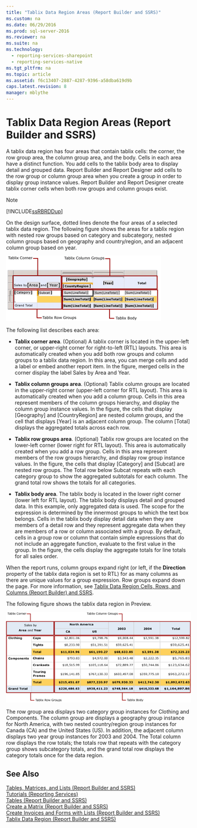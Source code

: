 ```yaml
---
title: "Tablix Data Region Areas (Report Builder and SSRS)"
ms.custom: na
ms.date: 06/29/2016
ms.prod: sql-server-2016
ms.reviewer: na
ms.suite: na
ms.technology: 
  - reporting-services-sharepoint
  - reporting-services-native
ms.tgt_pltfrm: na
ms.topic: article
ms.assetid: f6c13407-2887-4287-9396-a58dba619d9b
caps.latest.revision: 8
manager: mblythe
---
```

# Tablix Data Region Areas (Report Builder and SSRS)
A tablix data region has four areas that contain tablix cells: the corner, the row group area, the column group area, and the body. Cells in each area have a distinct function. You add cells to the tablix body area to display detail and grouped data. Report Builder and Report Designer add cells to the row group or column group area when you create a group in order to display group instance values. Report Builder and Report Designer create tablix corner cells when both row groups and column groups exist.  
  
> [!NOTE]  
>  [!INCLUDE[ssRBRDDup](../../Topics/TopicNameContainA/includes/ssRBRDDup_md.md)]  
  
 On the design surface, dotted lines denote the four areas of a selected tablix data region. The following figure shows the areas for a tablix region with nested row groups based on category and subcategory, nested column groups based on geography and country/region, and an adjacent column group based on year.  
  
 ![Tablix data region areas](../../Topics/TopicNameContainA/media/rs_TablixAreas.gif "rs_TablixAreas")  
  
 The following list describes each area:  
  
-   **Tablix corner area**. (Optional) A tablix corner is located in the upper-left corner, or upper-right corner for right-to-left (RTL) layouts. This area is automatically created when you add both row groups and column groups to a tablix data region. In this area, you can merge cells and add a label or embed another report item. In the figure, merged cells in the corner display the label Sales by Area and Year.  
  
-   **Tablix column groups area**. (Optional) Tablix column groups are located in the upper-right corner (upper-left corner for RTL layout). This area is automatically created when you add a column group. Cells in this area represent members of the column groups hierarchy, and display the column group instance values. In the figure, the cells that display [Geography] and [CountryRegion] are nested column groups, and the cell that displays [Year] is an adjacent column group. The column [Total] displays the aggregated totals across each row.  
  
-   **Tablix row groups area**. (Optional) Tablix row groups are located on the lower-left corner (lower right for RTL layout). This area is automatically created when you add a row group. Cells in this area represent members of the row groups hierarchy, and display row group instance values. In the figure, the cells that display [Category] and [Subcat] are nested row groups. The Total row below Subcat repeats with each category group to show the aggregated subtotals for each column. The grand total row shows the totals for all categories.  
  
-   **Tablix body area**. The tablix body is located in the lower right corner (lower left for RTL layout). The tablix body displays detail and grouped data. In this example, only aggregated data is used. The scope for the expression is determined by the innermost groups to which the text box belongs. Cells in the tablix body display detail data when they are members of a detail row and they represent aggregate data when they are members of a row or column associated with a group. By default, cells in a group row or column that contain simple expressions that do not include an aggregate function, evaluate to the first value in the group. In the figure, the cells display the aggregate totals for line totals for all sales order.  
  
 When the report runs, column groups expand right (or left, if the **Direction** property of the tablix data region is set to RTL) for as many columns as there are unique values for a group expression. Row groups expand down the page. For more information, see [Tablix Data Region Cells, Rows, and Columns (Report Builder) and SSRS](../../Topics/TopicNameNotContainA/Tablix-Data-Region-Cells--Rows--and-Columns--Report-Builder--and-SSRS.md).  
  
 The following figure shows the tablix data region in Preview.  
  
 ![Preview, Tablix corner, row & column groups, body](../../Topics/TopicNameNotContainA/media/rs_TablixAreasPreview.gif "rs_TablixAreasPreview")  
  
 The row group area displays two category group instances for Clothing and Components. The column group are displays a geography group instance for North America, with two nested country/region group instances for Canada (CA) and the United States (US). In addition, the adjacent column displays two year group instances for 2003 and 2004. The Total column row displays the row totals; the totals row that repeats with the category group shows subcategory totals, and the grand total row displays the category totals once for the data region.  
  
## See Also  
 [Tables, Matrices, and Lists (Report Builder and SSRS)](../../Topics/TopicNameNotContainA/Tables--Matrices--and-Lists--Report-Builder-and-SSRS-.md)   
 [Tutorials (Reporting Services)](assetId:///c99495c3-899b-4c84-af87-76e96d4afa23)   
 [Tables (Report Builder  and SSRS)](../../Topics/TopicNameNotContainA/Tables--Report-Builder--and-SSRS-.md)   
 [Create a Matrix (Report Builder and SSRS)](../../Topics/TopicNameContainA/Create-a-Matrix--Report-Builder-and-SSRS-.md)   
 [Create Invoices and Forms with Lists (Report Builder and SSRS)](../../Topics/TopicNameNotContainA/Create-Invoices-and-Forms-with-Lists--Report-Builder-and-SSRS-.md)   
 [Tablix Data Region (Report Builder and SSRS)](../../Topics/TopicNameNotContainA/Tablix-Data-Region--Report-Builder-and-SSRS-.md)
